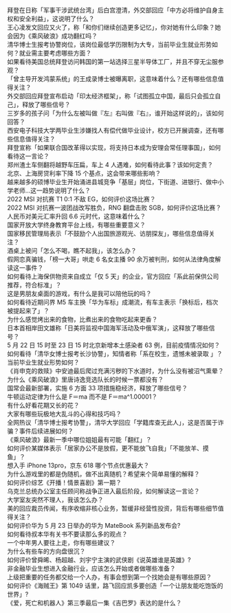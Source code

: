拜登在日称「军事干涉武统台湾」后白宫澄清，外交部回应「中方必将维护自身主权和安全利益」，这说明了什么？  
王心凌发文回应又火了，称「和你们继续创造更多记忆」，你对她有什么印象？她会因为《乘风破浪》成功翻红吗？  
清华博士生报考协警岗位，该岗位最低学历限制为大专，当前毕业生就业形势如何？就业需主要考虑哪些方面？  
如果看待美国总统拜登访问韩国的第一站选择三星半导体工厂，并且不穿无尘服参观？  
「曾主导开发鸿蒙系统」的王成录博士被曝离职，这意味着什么？还有哪些信息值得关注？  
外交部回应拜登宣布启动「印太经济框架」，称「试图孤立中国，最后只会孤立自己」，释放了哪些信号？  
三岁多的孩子问「为什么左被叫做『左』右叫做『右』，谁开始这样说的」，该如何回答？  
西安电子科技大学两毕业生涉嫌找人有偿代做毕业设计，校方已开展调查，还有哪些信息值得关注？  
拜登宣称「如果联合国改革得以实现，将支持日本成为安理会常任理事国」，如何看待这一言论？  
郑州渣土车侧翻将越野车压扁，车上 4 人遇难，如何看待此事？该如何定责？  
北京、上海房贷利率下降 15 个基点，这会带来哪些影响？  
越来越多的硕博毕业生开始涌进县城竞争「基层」岗位，下街道、进银行、做中小学老师…这一趋势说明了什么？  
2022 MSI 对抗赛 T1 0:1 不敌 EG，如何评价这场比赛？  
2022 MSI 对抗赛一波团战改写胜负，RNG 翻盘击败 SGB，如何评价这场比赛？  
人民币对美元汇率升回 6.6 元时代，这意味着什么？  
国家开放大学终身教育平台上线，有哪些重要意义？  
国家移民管理局表示「不鼓励个人出国旅游观光、访朋探友」，哪些信息值得关注？  
酒桌上被问「怎么不喝，瞧不起我」，该怎么办？  
假网恋真骗钱，「榜一大哥」哄走 6 名女主播 90 余万被判刑，如何从法律角度解读这一事件？  
如何看待上海保供物资来自成立「仅 5 天」的企业，官方回应「系此前保供公司推荐，符合标准」？  
这是男朋友桌面的游戏，有什么是我可以陪他玩的吗？  
如何看待近期问界 M5 车主换「华为车标」成潮流，有车主表示「换标后，档次被提起来了」？  
为什么感觉烤出来的食物，比煮出来的食物吃起来更香？  
日本首相岸田文雄称「日美将监视中国海军活动及中俄军演」，这释放了哪些信号？  
5 月 22 日 15 时至 23 日 15 时北京新增本土感染者 63 例，目前疫情情况如何？  
如何看待「清华女博士报考长沙协警」，知情者称「系在校生，遗憾未被录取 」？当前毕业生就业形势如何？  
《肖申克的救赎》中安迪最后爬过充满污秽的下水道时，为什么没有被沼气熏晕？  
为什么《乘风破浪》里唐诗逸竞选队长的时候一票都没有？  
国常会最新部署，实施 6 方面 33 项措施稳经济，释放了哪些信号？  
牛顿运动定律为什么是 F＝ma 而不是 F＝ma^1.00001？  
有什么好看花期又长的花？  
大家有哪些玩极地大乱斗的心得和技巧吗？  
全网热议「清华博士报考协警」，清华大学回应「学籍库查无此人」，这是否属于诈骗？事件后续进展如何？  
《乘风破浪》最新一季中哪位姐姐最有可能「翻红」？  
如何评价某媒体表示「居家办公不是放假，更不能放飞自我」「不能放羊、摸鱼」？  
想入手 iPhone 13pro，京东 618 哪个节点优惠最大？  
为什么游戏里的都是伪随机，做不出真随机？希望来个简单易懂的解释？  
如何评价综艺《开播！情景喜剧》第一期？  
乌克兰总统办公室主任顾问称战争正进入最后阶段，如何解读这一言论？  
大学室友突然不理人，我该怎么办？  
美的回应裁员传闻，有序收缩非核心业务，暂缓非经营性投资，背后有哪些细节值得关注？  
如何评价华为 5 月 23 日举办的华为 MateBook 系列新品发布会?  
如何看待叔本华有关书不要读那么多的观点？  
一个中年男人要往上走，你有哪些建议？  
为什么有些车的方向盘很沉？  
如何评价曾舜晞、杨超越、刘宇宁主演的武侠剧《说英雄谁是英雄》?  
非金融毕业生想进入金融行业，应该怎么开始或者做哪些准备？  
上级把重要的任务都交给一个人办，有事会想到第一个找她会是有哪些原因？  
如何评价《海贼王》第 1049 话里，路飞回应凯多要创造「一个让朋友能吃饱饭的世界」?  
《爱，死亡和机器人》第三季最后一集《吉巴罗》表达的是什么？  

